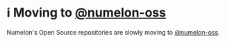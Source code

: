 # ℹ️ Moving to [@numelon-oss](https://github.com/numelon-oss)
Numelon's Open Source repositories are slowly moving to [@numelon-oss](https://github.com/numelon-oss).
